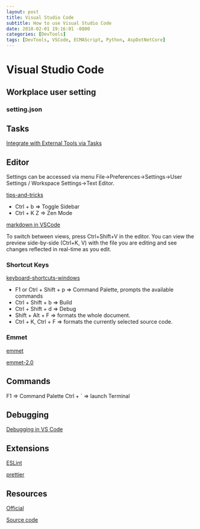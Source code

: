```yaml
---
layout: post
title: Visual Studio Code
subtitle: How to use Visual Studio Code
date: 2018-02-01 19:16:01 -0800
categories: [DevTools]
tags: [DevTools, VSCode, ECMAScript, Python, AspDotNetCore]
---
```


# Visual Studio Code

## Workplace user setting

### setting.json

## Tasks

[Integrate with External Tools via Tasks](https://code.visualstudio.com/docs/editor/tasks#vscode)

## Editor

Settings can be accessed via menu File->Preferences->Settings->User Settings / Workspace Settings->Text Editor.

[tips-and-tricks](https://code.visualstudio.com/docs/getstarted/tips-and-tricks)

- Ctrl + b => Toggle Sidebar
- Ctrl + K Z => Zen Mode

[markdown in VSCode](https://code.visualstudio.com/docs/languages/markdown)

To switch between views, press Ctrl+Shift+V in the editor. You can view the preview side-by-side (Ctrl+K, V) with the file you are editing and see changes reflected in real-time as you edit.

### Shortcut Keys

[keyboard-shortcuts-windows](https://code.visualstudio.com/shortcuts/keyboard-shortcuts-windows.pdf)

- F1 or Ctrl + Shift + p => Command Palette, prompts the available commands
- Ctrl + Shift + b => Build
- Ctrl + Shift + d => Debug
- Shift + Alt + F => formats the whole document.
- Ctrl + K, Ctrl + F => formats the currently selected source code.

### Emmet

[emmet](https://code.visualstudio.com/docs/editor/emmet)

[emmet-2.0](https://code.visualstudio.com/blogs/2017/08/07/emmet-2.0)

## Commands

F1 => Command Palette
Ctrl + ` => launch Terminal

## Debugging

[Debugging in VS Code](https://code.visualstudio.com/docs/editor/debugging)

## Extensions

[ESLint](https://marketplace.visualstudio.com/items?itemName=dbaeumer.vscode-eslint)

[prettier](https://github.com/prettier/prettier)

## Resources

[Official](https://code.visualstudio.com/)

[Source code](https://github.com/Microsoft/vscode)
